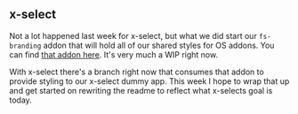 ## x-select

Not a lot happened last week for x-select, but what we did start our
`fs-branding` addon that will hold all of our shared styles for OS
addons. You can find
[that addon here](https://github.com/thefrontside/fs-branding). It's
very much a WIP right now.

With x-select there's a branch right now that consumes that addon to
provide styling to our x-select dummy app. This week I hope to wrap
that up and get started on rewriting the readme to reflect what
x-selects goal is today.
